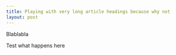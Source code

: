 ```yaml
---
title: Playing with very long article headings because why not
layout: post
---
```

Blablabla

Test what happens here

